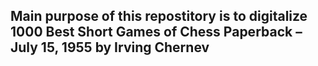 ## Main purpose of this repostitory is to digitalize 1000 Best Short Games of Chess Paperback – July 15, 1955 by Irving Chernev 
